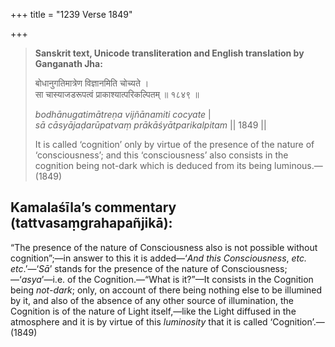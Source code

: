 +++
title = "1239 Verse 1849"

+++
> **Sanskrit text, Unicode transliteration and English translation by Ganganath Jha:** 
>
> बोधानुगतिमात्रेण विज्ञानमिति चोच्यते ।  
> सा चास्याजडरूपत्वं प्राकाश्यात्परिकल्पितम् ॥ १८४९ ॥ 
>
> *bodhānugatimātreṇa vijñānamiti cocyate* \|  
> *sā cāsyājaḍarūpatvaṃ prākāśyātparikalpitam* \|\| 1849 \|\| 
>
> It is called ‘cognition’ only by virtue of the presence of the nature of ‘consciousness’; and this ‘consciousness’ also consists in the cognition being not-dark which is deduced from its being luminous.—(1849)



## Kamalaśīla’s commentary (tattvasaṃgrahapañjikā):

“The presence of the nature of Consciousness also is not possible without cognition”;—in answer to this it is added—‘*And this Consciousness*, *etc. etc*.’—‘*Sā*’ stands for the presence of the nature of Consciousness;—‘*asya*’—i.e. of the Cognition.—“What is it?”—It consists in the Cognition being *not-dark*; only, on account of there being nothing else to be illumined by it, and also of the absence of any other source of illumination, the Cognition is of the nature of Light itself,—like the Light diffused in the atmosphere and it is by virtue of this *luminosity* that it is called ‘Cognition’.—(1849)


